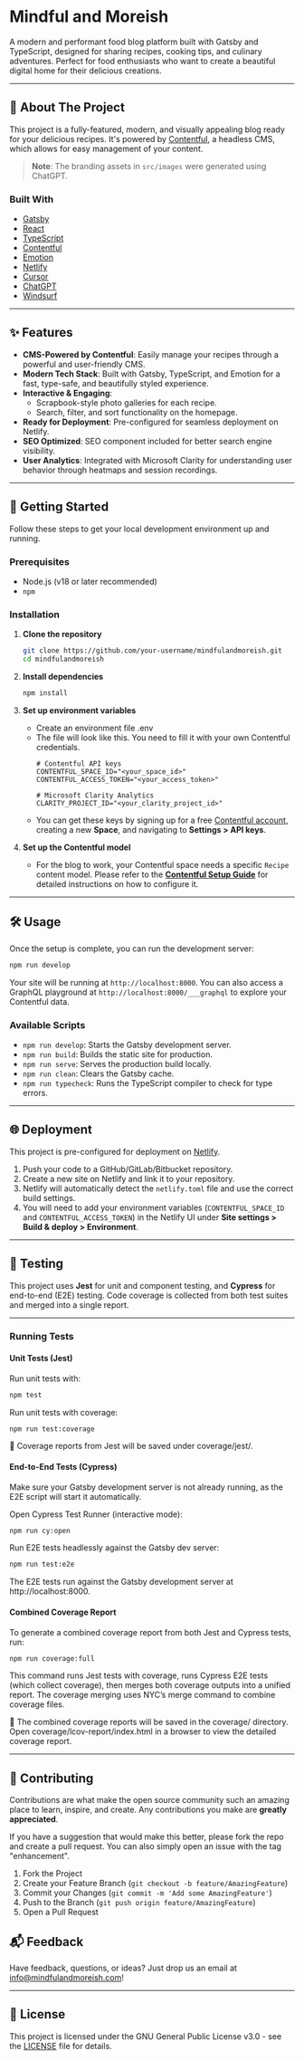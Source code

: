 # Mindful and Moreish

A modern and performant food blog platform built with Gatsby and TypeScript, designed for sharing recipes, cooking tips, and culinary adventures. Perfect for food enthusiasts who want to create a beautiful digital home for their delicious creations.

---

## 📖 About The Project

This project is a fully-featured, modern, and visually appealing blog ready for your delicious recipes. It's powered by [Contentful](https://www.contentful.com/), a headless CMS, which allows for easy management of your content. 

> **Note**: The branding assets in `src/images` were generated using ChatGPT.

### Built With

*   [Gatsby](https://www.gatsbyjs.com/)
*   [React](https://reactjs.org/)
*   [TypeScript](https://www.typescriptlang.org/)
*   [Contentful](https://www.contentful.com/)
*   [Emotion](https://emotion.sh/)
*   [Netlify](https://www.netlify.com/)
*   [Cursor](https://www.cursor.com/)
*   [ChatGPT](https://chatgpt.com/)
*   [Windsurf](https://www.windsurf.com/) 

---

## ✨ Features

- **CMS-Powered by Contentful**: Easily manage your recipes through a powerful and user-friendly CMS.
- **Modern Tech Stack**: Built with Gatsby, TypeScript, and Emotion for a fast, type-safe, and beautifully styled experience.
- **Interactive & Engaging**:
  - Scrapbook-style photo galleries for each recipe.
  - Search, filter, and sort functionality on the homepage.
- **Ready for Deployment**: Pre-configured for seamless deployment on Netlify.
- **SEO Optimized**: SEO component included for better search engine visibility.
- **User Analytics**: Integrated with Microsoft Clarity for understanding user behavior through heatmaps and session recordings.

---

## 🚀 Getting Started

Follow these steps to get your local development environment up and running.

### Prerequisites

*   Node.js (v18 or later recommended)
*   `npm` 

### Installation

1.  **Clone the repository**
    ```sh
    git clone https://github.com/your-username/mindfulandmoreish.git
    cd mindfulandmoreish
    ```

2.  **Install dependencies**
    ```sh
    npm install
    ```

3.  **Set up environment variables**
    - Create an environment file .env
    - The file will look like this. You need to fill it with your own Contentful credentials.
      ```
      # Contentful API keys
      CONTENTFUL_SPACE_ID="<your_space_id>"
      CONTENTFUL_ACCESS_TOKEN="<your_access_token>"
      
      # Microsoft Clarity Analytics
      CLARITY_PROJECT_ID="<your_clarity_project_id>"
      ```
    - You can get these keys by signing up for a free [Contentful account](https://www.contentful.com/), creating a new **Space**, and navigating to **Settings > API keys**.
4.  **Set up the Contentful model**
    - For the blog to work, your Contentful space needs a specific `Recipe` content model. Please refer to the **[Contentful Setup Guide](./CONTENTFUL_SETUP.md)** for detailed instructions on how to configure it.

---

## 🛠️ Usage

Once the setup is complete, you can run the development server:

```bash
npm run develop
```

Your site will be running at `http://localhost:8000`. You can also access a GraphQL playground at `http://localhost:8000/___graphql` to explore your Contentful data.

### Available Scripts

- `npm run develop`: Starts the Gatsby development server.
- `npm run build`: Builds the static site for production.
- `npm run serve`: Serves the production build locally.
- `npm run clean`: Clears the Gatsby cache.
- `npm run typecheck`: Runs the TypeScript compiler to check for type errors.

---

## 🌐 Deployment

This project is pre-configured for deployment on [Netlify](https://www.netlify.com/).

1.  Push your code to a GitHub/GitLab/Bitbucket repository.
2.  Create a new site on Netlify and link it to your repository.
3.  Netlify will automatically detect the `netlify.toml` file and use the correct build settings.
4.  You will need to add your environment variables (`CONTENTFUL_SPACE_ID` and `CONTENTFUL_ACCESS_TOKEN`) in the Netlify UI under **Site settings > Build & deploy > Environment**.

---

## 🧪 Testing

This project uses **Jest** for unit and component testing, and **Cypress** for end-to-end (E2E) testing. Code coverage is collected from both test suites and merged into a single report.

---

### Running Tests

#### Unit Tests (Jest)

Run unit tests with:

```bash
npm test
```

Run unit tests with coverage:
```bash
npm run test:coverage
```

📂 Coverage reports from Jest will be saved under coverage/jest/.

#### End-to-End Tests (Cypress)

Make sure your Gatsby development server is not already running, as the E2E script will start it automatically.

Open Cypress Test Runner (interactive mode):
```bash
npm run cy:open
```

Run E2E tests headlessly against the Gatsby dev server:
```bash
npm run test:e2e
```

The E2E tests run against the Gatsby development server at http://localhost:8000.

#### Combined Coverage Report

To generate a combined coverage report from both Jest and Cypress tests, run:

```bash
npm run coverage:full
```

This command runs Jest tests with coverage, runs Cypress E2E tests (which collect coverage), then merges both coverage outputs into a unified report. The coverage merging uses NYC’s merge command to combine coverage files.

📂 The combined coverage reports will be saved in the coverage/ directory. Open coverage/lcov-report/index.html in a browser to view the detailed coverage report.

---

## 🙌 Contributing

Contributions are what make the open source community such an amazing place to learn, inspire, and create. Any contributions you make are **greatly appreciated**.

If you have a suggestion that would make this better, please fork the repo and create a pull request. You can also simply open an issue with the tag "enhancement".

1.  Fork the Project
2.  Create your Feature Branch (`git checkout -b feature/AmazingFeature`)
3.  Commit your Changes (`git commit -m 'Add some AmazingFeature'`)
4.  Push to the Branch (`git push origin feature/AmazingFeature`)
5.  Open a Pull Request

## 📬 Feedback
Have feedback, questions, or ideas? Just drop us an email at info@mindfulandmoreish.com!

---

## 📄 License

This project is licensed under the GNU General Public License v3.0 - see the [LICENSE](LICENSE) file for details.